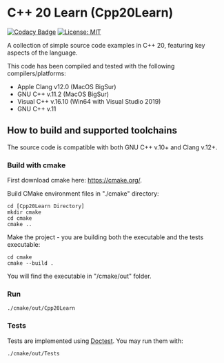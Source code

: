 # C++ 20 Learn (Cpp20Learn)

[![Codacy Badge](https://app.codacy.com/project/badge/Grade/5810edd829c047ad8f9e9992826a0ec8)](https://www.codacy.com/gh/guildenstern70/Cpp20Learn/dashboard?utm_source=github.com&amp;utm_medium=referral&amp;utm_content=guildenstern70/Cpp20Learn&amp;utm_campaign=Badge_Grade)
[![License: MIT](https://img.shields.io/badge/License-MIT-yellow.svg)](https://opensource.org/licenses/MIT)

A collection of simple source code examples in C++ 20, featuring key aspects of the language.

This code has been compiled and tested with the following compilers/platforms:

  - Apple Clang v12.0 (MacOS BigSur)
  - GNU C++ v.11.2 (MacOS BigSur)
  - Visual C++ v.16.10 (Win64 with Visual Studio 2019)
  - GNU C++ v.11

## How to build and supported toolchains

The source code is compatible with both GNU C++ v.10+ and Clang v.12+.

### Build with cmake

First download cmake here: https://cmake.org/.

Build CMake environment files in "./cmake" directory:

    cd [Cpp20Learn Directory]
    mkdir cmake
    cd cmake
    cmake ..  

Make the project - you are building both the executable and the tests executable:

    cd cmake    
    cmake --build .  

You will find the executable in "/cmake/out" folder.

### Run

    ./cmake/out/Cpp20Learn

### Tests

Tests are implemented using [Doctest](https://github.com/onqtam/doctest). You may run them with:

    ./cmake/out/Tests

